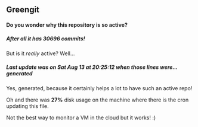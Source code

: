 ## Greengit

#### Do you wonder why this repository is so active?

##### After all it has 30696 commits!

But is it *really* active? Well...

##### Last update was on Sat Aug 13 at 20:25:12 when those lines were... generated

Yes, generated, because it certainly helps a lot to have such an active repo!

Oh and there was **27%** disk usage on the machine
where there is the cron updating this file.

Not the best way to monitor a VM in the cloud but it works! :)
